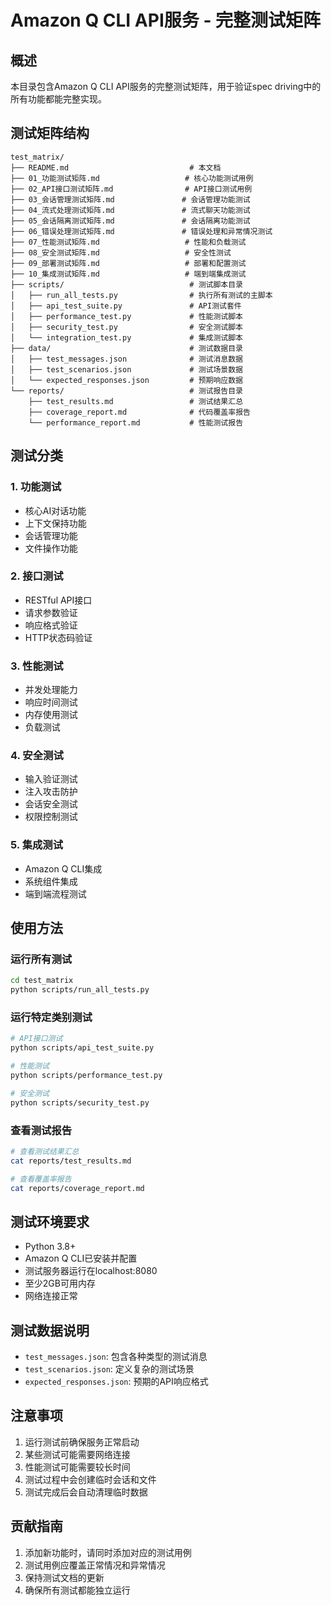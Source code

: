 # Amazon Q CLI API服务 - 完整测试矩阵

## 概述

本目录包含Amazon Q CLI API服务的完整测试矩阵，用于验证spec driving中的所有功能都能完整实现。

## 测试矩阵结构

```
test_matrix/
├── README.md                           # 本文档
├── 01_功能测试矩阵.md                   # 核心功能测试用例
├── 02_API接口测试矩阵.md                # API接口测试用例
├── 03_会话管理测试矩阵.md               # 会话管理功能测试
├── 04_流式处理测试矩阵.md               # 流式聊天功能测试
├── 05_会话隔离测试矩阵.md               # 会话隔离功能测试
├── 06_错误处理测试矩阵.md               # 错误处理和异常情况测试
├── 07_性能测试矩阵.md                   # 性能和负载测试
├── 08_安全测试矩阵.md                   # 安全性测试
├── 09_部署测试矩阵.md                   # 部署和配置测试
├── 10_集成测试矩阵.md                   # 端到端集成测试
├── scripts/                            # 测试脚本目录
│   ├── run_all_tests.py                # 执行所有测试的主脚本
│   ├── api_test_suite.py               # API测试套件
│   ├── performance_test.py             # 性能测试脚本
│   ├── security_test.py                # 安全测试脚本
│   └── integration_test.py             # 集成测试脚本
├── data/                               # 测试数据目录
│   ├── test_messages.json              # 测试消息数据
│   ├── test_scenarios.json             # 测试场景数据
│   └── expected_responses.json         # 预期响应数据
└── reports/                            # 测试报告目录
    ├── test_results.md                 # 测试结果汇总
    ├── coverage_report.md              # 代码覆盖率报告
    └── performance_report.md           # 性能测试报告
```

## 测试分类

### 1. 功能测试
- 核心AI对话功能
- 上下文保持功能
- 会话管理功能
- 文件操作功能

### 2. 接口测试
- RESTful API接口
- 请求参数验证
- 响应格式验证
- HTTP状态码验证

### 3. 性能测试
- 并发处理能力
- 响应时间测试
- 内存使用测试
- 负载测试

### 4. 安全测试
- 输入验证测试
- 注入攻击防护
- 会话安全测试
- 权限控制测试

### 5. 集成测试
- Amazon Q CLI集成
- 系统组件集成
- 端到端流程测试

## 使用方法

### 运行所有测试
```bash
cd test_matrix
python scripts/run_all_tests.py
```

### 运行特定类别测试
```bash
# API接口测试
python scripts/api_test_suite.py

# 性能测试
python scripts/performance_test.py

# 安全测试
python scripts/security_test.py
```

### 查看测试报告
```bash
# 查看测试结果汇总
cat reports/test_results.md

# 查看覆盖率报告
cat reports/coverage_report.md
```

## 测试环境要求

- Python 3.8+
- Amazon Q CLI已安装并配置
- 测试服务器运行在localhost:8080
- 至少2GB可用内存
- 网络连接正常

## 测试数据说明

- `test_messages.json`: 包含各种类型的测试消息
- `test_scenarios.json`: 定义复杂的测试场景
- `expected_responses.json`: 预期的API响应格式

## 注意事项

1. 运行测试前确保服务正常启动
2. 某些测试可能需要网络连接
3. 性能测试可能需要较长时间
4. 测试过程中会创建临时会话和文件
5. 测试完成后会自动清理临时数据

## 贡献指南

1. 添加新功能时，请同时添加对应的测试用例
2. 测试用例应覆盖正常情况和异常情况
3. 保持测试文档的更新
4. 确保所有测试都能独立运行